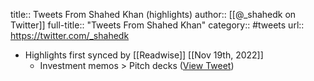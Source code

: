 title:: Tweets From Shahed Khan (highlights)
author:: [[@_shahedk on Twitter]]
full-title:: "Tweets From Shahed Khan"
category:: #tweets
url:: https://twitter.com/_shahedk

- Highlights first synced by [[Readwise]] [[Nov 19th, 2022]]
	- Investment memos > Pitch decks ([View Tweet](https://twitter.com/_shahedk/status/1428003129124028416))
